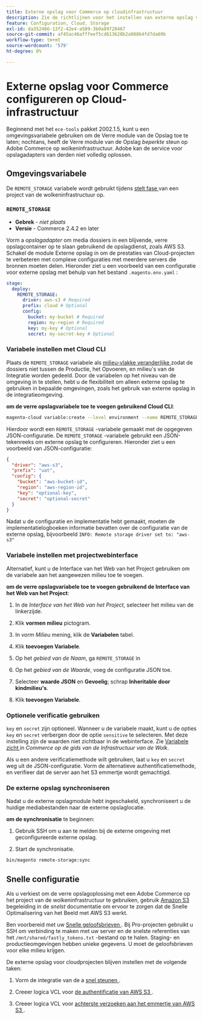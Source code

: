 ```yaml
---
title: Externe opslag voor Commerce op cloudinfrastructuur
description: Zie de richtlijnen voor het instellen van externe opslag voor Adobe Commerce op cloudinfrastructuur.
feature: Configuration, Cloud, Storage
exl-id: da352466-13f2-42e4-a589-3b0a89728467
source-git-commit: af45ac46afffeef5cd613628b2a98864fd7da69b
workflow-type: tm+mt
source-wordcount: '579'
ht-degree: 0%

---
```


# Externe opslag voor Commerce configureren op Cloud-infrastructuur

Beginnend met het `ece-tools` pakket 2002.1.5, kunt u een omgevingsvariabele gebruiken om de Verre module van de Opslag toe te laten; nochtans, heeft de Verre module van de Opslag _beperkte_ steun op Adobe Commerce op wolkeninfrastructuur. Adobe kan de service voor opslagadapters van derden niet volledig oplossen.

## Omgevingsvariabele

De `REMOTE_STORAGE` variabele wordt gebruikt tijdens [ stelt fase ](https://experienceleague.adobe.com/docs/commerce-cloud-service/user-guide/develop/deploy/process.html?lang=nl-NL) van een project van de wolkeninfrastructuur op.

### `REMOTE_STORAGE`

- **Gebrek** - _niet plaats_
- **Versie** - Commerce 2.4.2 en later

Vorm a _opslagadapter_ om media dossiers in een blijvende, verre opslagcontainer op te slaan gebruikend de opslagdienst, zoals AWS S3. Schakel de module Externe opslag in om de prestaties van Cloud-projecten te verbeteren met complexe configuraties met meerdere servers die bronnen moeten delen. Hieronder ziet u een voorbeeld van een configuratie voor externe opslag met behulp van het bestand `.magento.env.yaml` :

```yaml
stage:
  deploy:
    REMOTE_STORAGE:
      driver: aws-s3 # Required
      prefix: cloud # Optional
      config:
        bucket: my-bucket # Required
        region: my-region # Required
        key: my-key # Optional
        secret: my-secret-key # Optional
```

### Variabele instellen met Cloud CLI

Plaats de `REMOTE_STORAGE` variabele als [ milieu-vlakke veranderlijke ](https://experienceleague.adobe.com/docs/commerce-cloud-service/user-guide/configure/env/variable-levels.html?lang=nl-NL) zodat de dossiers niet tussen de Productie, het Opvoeren, en milieu&#39;s van de Integratie worden gedeeld. Door de variabelen op het niveau van de omgeving in te stellen, hebt u de flexibiliteit om alleen externe opslag te gebruiken in bepaalde omgevingen, zoals het gebruik van externe opslag in de integratieomgeving.

**om de verre opslagvariabele toe te voegen gebruikend Cloud CLI**:

```bash
magento-cloud variable:create --level environment --name REMOTE_STORAGE --json true --inheritable false --value '{"driver":"aws-s3","prefix":"uat","config":{"bucket":"aws-bucket-id","region":"eu-west-1","key":"optional-key","secret":"optional-secret"}}'
```

Hierdoor wordt een `REMOTE_STORAGE` -variabele gemaakt met de opgegeven JSON-configuratie. De `REMOTE_STORAGE` -variabele gebruikt een JSON-tekenreeks om externe opslag te configureren. Hieronder ziet u een voorbeeld van JSON-configuratie:

```json
{
  "driver": "aws-s3",
  "prefix": "uat",
  "config": {
    "bucket": "aws-bucket-id",
    "region": "aws-region-id",
    "key": "optional-key",
    "secret": "optional-secret"
  }
}
```

Nadat u de configuratie en implementatie hebt gemaakt, moeten de implementatielogboeken informatie bevatten over de configuratie van de externe opslag, bijvoorbeeld `INFO: Remote storage driver set to: "aws-s3"`

### Variabele instellen met projectwebinterface

Alternatief, kunt u de Interface van het Web van het Project gebruiken om de variabele aan het aangewezen milieu toe te voegen.

**om de verre opslagvariabele toe te voegen gebruikend de Interface van het Web van het Project**:

1. In de _Interface van het Web van het Project_, selecteer het milieu van de linkerzijde.

1. Klik **vormen milieu** pictogram.

1. In _vorm Milieu_ mening, klik de **Variabelen** tabel.

1. Klik **toevoegen Variabele**.

1. Op het _gebied van de Naam_, ga `REMOTE_STORAGE` in

1. Op het _gebied van de Waarde_, voeg de configuratie JSON toe.

1. Selecteer **waarde JSON** en **Gevoelig**; schrap **Inheritable door kindmilieu&#39;s**.

1. Klik **toevoegen Variabele**.

### Optionele verificatie gebruiken

`key` en `secret` zijn optioneel. Wanneer u de variabele maakt, kunt u de opties `key` en `secret` verbergen door de optie `sensitive` te selecteren. Met deze instelling zijn de waarden niet zichtbaar in de webinterface. Zie [ Variabele zicht ](https://experienceleague.adobe.com/docs/commerce-cloud-service/user-guide/configure/env/variable-levels.html?lang=nl-NL#visibility) in _Commerce op de gids van de Infrastructuur van de Wolk_.

Als u een andere verificatiemethode wilt gebruiken, laat u `key` en `secret` weg uit de JSON-configuratie. Vorm de alternatieve authentificatiemethode, en verifieer dat de server aan het S3 emmertje wordt gemachtigd.

### De externe opslag synchroniseren

Nadat u de externe opslagmodule hebt ingeschakeld, synchroniseert u de huidige mediabestanden naar de externe opslaglocatie.

**om de synchronisatie** te beginnen:

1. Gebruik SSH om u aan te melden bij de externe omgeving met geconfigureerde externe opslag.

1. Start de synchronisatie.

```bash
bin/magento remote-storage:sync 
```

## Snelle configuratie

Als u verkiest om de verre opslagoplossing met een Adobe Commerce op het project van de wolkeninfrastructuur te gebruiken, gebruik [ Amazon S3 ](https://docs.fastly.com/en/guides/amazon-s3) begeleiding in de _snelst_ documentatie om ervoor te zorgen dat de Snelle Optimalisering van het Beeld met AWS S3 werkt.

Ben voorbereid met uw [ Snelle geloofsbrieven ](https://experienceleague.adobe.com/docs/commerce-cloud-service/user-guide/cdn/setup-fastly/fastly-configuration.html?lang=nl-NL#get-fastly-credentials). Bij Pro-projecten gebruikt u SSH om verbinding te maken met uw server en de snelste referenties van het `/mnt/shared/fastly_tokens.txt` -bestand op te halen. Staging- en productieomgevingen hebben unieke gegevens. U moet de geloofsbrieven voor elke milieu krijgen.

De externe opslag voor cloudprojecten blijven instellen met de volgende taken:

1. Vorm de integratie van de a [ snel steunen ](https://github.com/fastly/fastly-magento2/blob/master/Documentation/Guides/Edge-Modules/EDGE-MODULE-OTHER-CMS-INTEGRATION.md).

1. Creeer logica VCL voor [ de authentificatie van AWS S3 ](https://docs.fastly.com/en/guides/amazon-s3#using-an-amazon-s3-private-bucket).

1. Creeer logica VCL voor [ achterste verzoeken aan het emmertje van AWS S3 ](https://developer.fastly.com/reference/vcl/variables/backend-connection/req-backend/).

